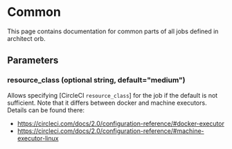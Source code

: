 # Common

This page contains documentation for common parts of all jobs defined in
architect orb.

## Parameters

### resource_class (optional string, default="medium")

Allows specifying [CircleCI `resource_class`] for the job if the default is not
sufficient. Note that it differs between docker and machine executors. Details
can be found there:

- https://circleci.com/docs/2.0/configuration-reference/#docker-executor
- https://circleci.com/docs/2.0/configuration-reference/#machine-executor-linux

[resource_class]: https://circleci.com/docs/2.0/configuration-reference/#resource_class
